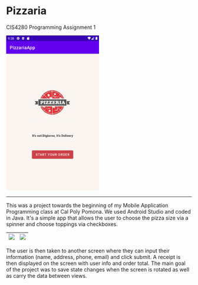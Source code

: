 # Pizzaria
CIS4280 Programming Assignment 1

<img src="PizzariaScreenshots/TitleScreen.png" width="50%" height="50%">

---
This was a project towards the beginning of my Mobile Application Programming class at Cal Poly Pomona. We used Android Studio and coded in Java. It's a simple app that allows the user to choose the pizza size via a spinner and choose toppings via checkboxes.

|<img src="PizzariaScreenshots/Choose-size.png">|<img src="PizzariaScreenshots/Choose-toppings.png">|
| ----- | ----- |

The user is then taken to another screen where they can input their information (name, address, phone, email) and click submit. A receipt is then displayed on the screen with user info and order total. The main goal of the project was to save state changes when the screen is rotated as well as carry the data between views.
